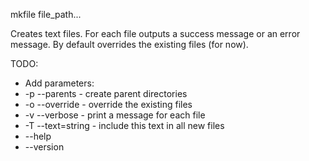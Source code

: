 mkfile file_path...

Creates text files. For each file outputs a success message or an error message. By default overrides the existing files (for now).

TODO:
- Add parameters:
- -p --parents     - create parent directories
- -o --override    - override the existing files
- -v --verbose     - print a message for each file
- -T --text=string - include this text in all new files
- --help
- --version
